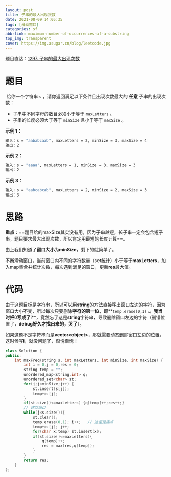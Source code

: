 ```yaml
---
layout: post
title: 子串的最大出现次数
date: 2021-08-09 14:05:35
tags: [滑动窗口]
categories: sf
abbrlink: maximum-number-of-occurrences-of-a-substring
top_img: transparent
cover: https://img.asugar.cn/blog/leetcode.jpg
---
```


题目直达：[1297. 子串的最大出现次数](https://leetcode-cn.com/problems/maximum-number-of-occurrences-of-a-substring/)

# 题目

​	给你一个字符串 `s` ，请你返回满足以下条件且出现次数最大的 **任意** 子串的出现次数：

- 子串中不同字母的数目必须小于等于 `maxLetters` 。
- 子串的长度必须大于等于 `minSize` 且小于等于 `maxSize` 。

**示例 1：**

```bash
输入：s = "aababcaab", maxLetters = 2, minSize = 3, maxSize = 4
输出：2
```

**示例 2：**

```bash
输入：s = "aaaa", maxLetters = 1, minSize = 3, maxSize = 3
输出：2
```

**示例 3：**

```bash
输入：s = "aabcabcab", maxLetters = 2, minSize = 2, maxSize = 3
输出：3
```

# 思路

​	**重点**：==题目给的maxSize其实没有用，因为子串越短，长子串一定会包含短子串，题目要求最大出现次数，所以肯定用最短的长度计算==。

​	由上我们知道了**窗口大小**为**minSize**，剩下的就简单了。

​	不断滑动窗口，当前窗口内不同的字符数量（set统计）小于等于**maxLetters**，加入map集合并统计次数，每次遇到满足的窗口，更新**res**最大值。

# 代码

​	由于这题目标是字符串，所以可以用**string**的方法直接移出窗口左边的字符，因为窗口大小不变，所以每次只要删除**字符的第一位**，即**`temp.erase(0,1);`**。我当时把**0**写成了**i**，竟然忘了这是**string**字符串，导致删除窗口左边的字符（删错位置了，**debug好久才找出来的，哭了**）。

​	如果这题不是字符串而是**vector\<object>**，那就需要动态删除窗口左边的位置，这时候写**i**，就没问题了，惭愧惭愧！

```c++
class Solution {
public:
    int maxFreq(string s, int maxLetters, int minSize, int maxSize) {
        int i = 0,j = 0,res = 0;
        string temp = "";
        unordered_map<string,int> q;
        unordered_set<char> st;
        for(j;j<minSize;j++) {
            st.insert(s[j]);
            temp+=s[j]; 
        }
        if(st.size()<=maxLetters) {q[temp]++;res++;}
        // 建立窗口
        while(j<s.size()){
            st.clear();
            temp.erase(0,1); i++;	// 这里是痛点
            temp+=s[j]; j++;
            for(char x:temp) st.insert(x);
            if(st.size()<=maxLetters){
                q[temp]++;
                res = max(res,q[temp]);    
            }
        }
        return res;
    }
};
```

